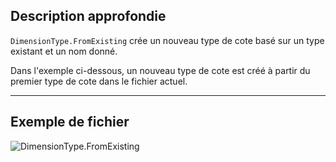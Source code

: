 ## Description approfondie
`DimensionType.FromExisting` crée un nouveau type de cote basé sur un type existant et un nom donné.

Dans l'exemple ci-dessous, un nouveau type de cote est créé à partir du premier type de cote dans le fichier actuel.
___
## Exemple de fichier

![DimensionType.FromExisting](./Revit.Elements.DimensionType.FromExisting_img.jpg)
